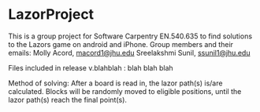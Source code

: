 # LazorProject

This is a group project for Software Carpentry EN.540.635 to find solutions to the Lazors game on android and iPhone.
Group members and their emails:
  Molly Acord, macord1@jhu.edu
  Sreelakshmi Sunil, ssunil1@jhu.edu

Files included in release v.blahblah : blah blah blah

Method of solving: After a board is read in, the lazor path(s) is/are calculated. Blocks will be randomly moved to eligible positions, until the lazor path(s) reach the final point(s). 
